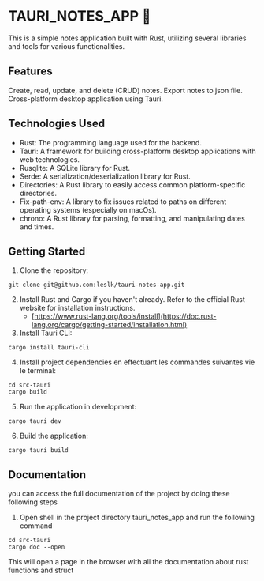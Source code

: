 # TAURI_NOTES_APP 📝

This is a simple notes application built with Rust, utilizing several libraries and tools for various functionalities.

## Features

Create, read, update, and delete (CRUD) notes.
Export notes to json file.
Cross-platform desktop application using Tauri.

## Technologies Used

- Rust: The programming language used for the backend.
- Tauri: A framework for building cross-platform desktop applications with web technologies.
- Rusqlite: A SQLite library for Rust.
- Serde: A serialization/deserialization library for Rust.
- Directories: A Rust library to easily access common platform-specific directories.
- Fix-path-env: A library to fix issues related to paths on different operating systems (especially on macOs).
- chrono: A Rust library for parsing, formatting, and manipulating dates and times.

## Getting Started

1. Clone the repository:

```shell
git clone git@github.com:leslk/tauri-notes-app.git
```

2. Install Rust and Cargo if you haven't already. Refer to the official Rust website for installation instructions.
   - [https://www.rust-lang.org/tools/install](https://doc.rust-lang.org/cargo/getting-started/installation.html)
3. Install Tauri CLI:

```shell
cargo install tauri-cli
```

4. Install project dependencies en effectuant les commandes suivantes vie le terminal:

```shell
cd src-tauri
cargo build
```

5. Run the application in development:

```shell
cargo tauri dev
```

6. Build the application:

```shell
cargo tauri build
```

## Documentation

you can access the full documentation of the project by doing these following steps

1. Open shell in the project directory tauri_notes_app and run the following command

```shell
cd src-tauri
cargo doc --open
```

This will open a page in the browser with all the documentation about rust functions and struct

